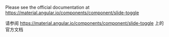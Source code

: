 Please see the official documentation at <https://material.angular.io/components/component/slide-toggle>

请参阅 <https://material.angular.io/components/component/slide-toggle> 上的官方文档
